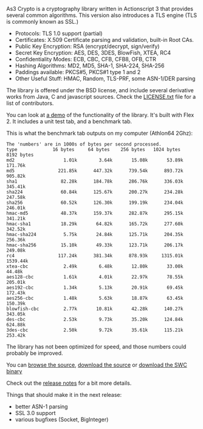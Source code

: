 As3 Crypto is a cryptography library written in Actionscript 3 that provides several common algorithms. This version also introduces a TLS engine (TLS is commonly known as SSL.)

  * Protocols: TLS 1.0 support (partial)
  * Certificates: X.509 Certificate parsing and validation, built-in Root CAs.
  * Public Key Encryption: RSA (encrypt/decrypt, sign/verify)
  * Secret Key Encryption: AES, DES, 3DES, BlowFish, XTEA, RC4
  * Confidentiality Modes: ECB, CBC, CFB, CFB8, OFB, CTR
  * Hashing Algorithms: MD2, MD5, SHA-1, SHA-224, SHA-256
  * Paddings available: PKCS#5, PKCS#1 type 1 and 2
  * Other Useful Stuff: HMAC, Random, TLS-PRF, some ASN-1/DER parsing

The library is offered under the BSD license, and include several derivative works from Java, C and javascript sources. Check the [LICENSE.txt](http://as3crypto.googlecode.com/svn/trunk/as3crypto/LICENSE.txt) file for a list of contributors.

You can look at [a demo](http://crypto.hurlant.com/demo/) of the functionality of the library. It's built with Flex 2. It includes a unit test tab, and a benchmark tab.

This is what the benchmark tab outputs on my computer (Athlon64 2Ghz):
```
The 'numbers' are in 1000s of bytes per second processed.
type             16 bytes     64 bytes    256 bytes   1024 bytes   8192 bytes
md2                  1.01k        3.64k       15.08k       53.89k      171.76k
md5                221.85k      447.32k      739.54k      893.72k      905.82k
sha1                82.28k      184.78k      286.76k      336.03k      345.41k
sha224              60.84k      125.67k      200.27k      234.28k      247.58k
sha256              60.52k      126.30k      199.19k      234.04k      246.01k
hmac-md5            48.37k      159.37k      282.87k      295.15k      341.21k
hmac-sha1           18.29k       64.82k      165.72k      277.60k      342.52k
hmac-sha224          5.75k       24.84k      125.71k      204.35k      256.36k
hmac-sha256         15.10k       49.33k      123.71k      206.17k      249.08k
rc4                117.24k      381.34k      878.93k     1315.01k     1539.44k
xtea-cbc             2.49k        6.48k       12.80k       33.00k       44.48k
aes128-cbc           1.61k        4.01k       22.97k       78.55k      205.01k
aes192-cbc           1.34k        5.13k       20.91k       69.45k      172.43k
aes256-cbc           1.48k        5.63k       18.87k       63.45k      150.39k
blowfish-cbc         2.77k       10.81k       42.28k      140.27k      343.05k
des-cbc              2.53k        9.73k       35.20k      124.84k      624.88k
3des-cbc             2.50k        9.72k       35.61k      115.21k      253.42k
```
The library has not been optimized for speed, and those numbers could probably be improved.

You can [browse the source](http://crypto.hurlant.com/demo/srcview/), [download the source](http://as3crypto.googlecode.com/files/Crypto.zip) or [download the SWC binary](http://as3crypto.googlecode.com/files/as3crypto.swc)

Check out the [release notes](http://as3crypto.googlecode.com/svn/trunk/as3crypto/RELEASENOTES.txt) for a bit more details.

Things that should make it in the next release:
  * better ASN-1 parsing
  * SSL 3.0 support
  * various bugfixes (Socket, BigInteger)